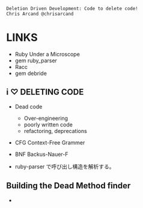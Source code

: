 ```
Deletion Driven Development: Code to delete code!
Chris Arcand @chrisarcand
```

LINKS
=====

- Ruby Under a Microscope
- gem ruby_parser
- Racc
- gem debride


i ♡ DELETING CODE
-----

- Dead code
  - Over-engineering
  - poorly written code
  - refactoring, deprecations


- CFG Context-Free Grammer
- BNF Backus-Nauer-F

- ruby-parser で呼び出し構造を解析する。


Building the Dead Method finder
-----

- 